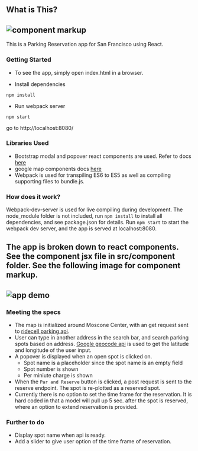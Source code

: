 ## What is This?
![component markup](https://raw.githubusercontent.com/michelleheh/SFParking/master/img/appMarkup.jpg)
---
This is a Parking Reservation app for San Francisco using React.

### Getting Started

* To see the app, simply open index.html in a browser. 

* Install dependencies
```
npm install
```
* Run webpack server
```
npm start
```
go to http://localhost:8080/

### Libraries Used
* Bootstrap modal and popover react components are used. Refer to docs [here](https://react-bootstrap.github.io/)
* google map components docs [here](https://github.com/istarkov/google-map-react)
* Webpack is used for transpiling ES6 to ES5 as well as compiling supporting files to bundle.js.

### How does it work?

Webpack-dev-server is used for live compiling during development.  The node_module folder is not included, run `npm install` to install all dependencies, and see package.json for details.  Run `npm start` to start the webpack dev server, and the app is served at localhost:8080.

The app is broken down to react components. See the component jsx file in src/component folder. See the following image for component markup. 
---
![app demo](https://raw.githubusercontent.com/michelleheh/SFParking/master/img/demo.gif)
---

### Meeting the specs

* The map is initialized around Moscone Center, with an get request sent to [ridecell parking api](http://ridecellparking.herokuapp.com/api/v1/).
* User can type in another address in the search bar, and search parking spots based on address. [Google geocode api](https://maps.googleapis.com/maps/api/geocode/json) is used to get the latitude and longitude of the user input.
* A popover is displayed when an open spot is clicked on.
  * Spot name is a placeholder since the spot name is an empty field
  * Spot number is shown
  * Per miniute charge is shown 
* When the `Par and Reserve` button is clicked, a post request is sent to the reserve endpoint. The spot is re-plotted as a reserved spot. 
* Currently there is no option to set the time frame for the reservation.  It is hard coded in that a model will pull up 5 sec. after the spot is reserved, where an option to extend reservation is provided.

### Further to do
* Display spot name when api is ready.
* Add a slider to give user option of the time frame of reservation.
